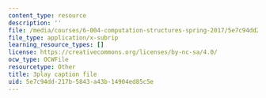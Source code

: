 ```yaml
---
content_type: resource
description: ''
file: /media/courses/6-004-computation-structures-spring-2017/5e7c94dd217b5843a43b14904ed85c5e_F5-87RM_zHA.vtt
file_type: application/x-subrip
learning_resource_types: []
license: https://creativecommons.org/licenses/by-nc-sa/4.0/
ocw_type: OCWFile
resourcetype: Other
title: 3play caption file
uid: 5e7c94dd-217b-5843-a43b-14904ed85c5e
---
```

